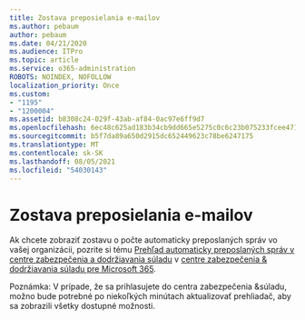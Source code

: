 ```yaml
---
title: Zostava preposielania e-mailov
ms.author: pebaum
author: pebaum
ms.date: 04/21/2020
ms.audience: ITPro
ms.topic: article
ms.service: o365-administration
ROBOTS: NOINDEX, NOFOLLOW
localization_priority: Once
ms.custom:
- "1195"
- "1200004"
ms.assetid: b8308c24-029f-43ab-af84-0ac97e6ff9d7
ms.openlocfilehash: 6ec48c625ad183b34cb9dd665e5275c0c6c23b075233fcee4712404ab8f37284
ms.sourcegitcommit: b5f7da89a650d2915dc652449623c78be6247175
ms.translationtype: MT
ms.contentlocale: sk-SK
ms.lasthandoff: 08/05/2021
ms.locfileid: "54030143"
---
```

# <a name="email-forwarding-report"></a>Zostava preposielania e-mailov

Ak chcete zobraziť zostavu o počte automaticky preposlaných správ vo vašej organizácii, pozrite si tému [Prehľad automaticky preposlaných správ v centre zabezpečenia a dodržiavania súladu](https://docs.microsoft.com/microsoft-365/security/office-365-security/mfi-auto-forwarded-messages-report) v [centre zabezpečenia &amp; dodržiavania súladu pre Microsoft 365](https://protection.office.com/#/homepage).
  
Poznámka: V prípade, že sa prihlasujete do centra zabezpečenia &amp;súladu, možno bude potrebné po niekoľkých minútach aktualizovať prehliadač, aby sa zobrazili všetky dostupné možnosti.
  